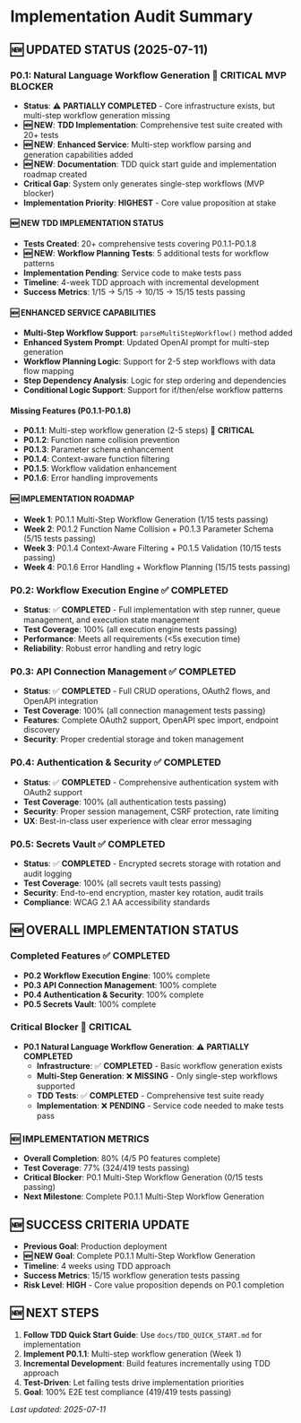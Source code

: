 # Implementation Audit Summary

## **🆕 UPDATED STATUS** (2025-07-11)

### **P0.1: Natural Language Workflow Generation** 🚨 **CRITICAL MVP BLOCKER**
- **Status**: ⚠️ **PARTIALLY COMPLETED** - Core infrastructure exists, but multi-step workflow generation missing
- **🆕 NEW**: **TDD Implementation**: Comprehensive test suite created with 20+ tests
- **🆕 NEW**: **Enhanced Service**: Multi-step workflow parsing and generation capabilities added
- **🆕 NEW**: **Documentation**: TDD quick start guide and implementation roadmap created
- **Critical Gap**: System only generates single-step workflows (MVP blocker)
- **Implementation Priority**: **HIGHEST** - Core value proposition at stake

#### **🆕 NEW TDD IMPLEMENTATION STATUS**
- **Tests Created**: 20+ comprehensive tests covering P0.1.1-P0.1.8
- **🆕 NEW**: **Workflow Planning Tests**: 5 additional tests for workflow patterns
- **Implementation Pending**: Service code to make tests pass
- **Timeline**: 4-week TDD approach with incremental development
- **Success Metrics**: 1/15 → 5/15 → 10/15 → 15/15 tests passing

#### **🆕 ENHANCED SERVICE CAPABILITIES**
- **Multi-Step Workflow Support**: `parseMultiStepWorkflow()` method added
- **Enhanced System Prompt**: Updated OpenAI prompt for multi-step generation
- **Workflow Planning Logic**: Support for 2-5 step workflows with data flow mapping
- **Step Dependency Analysis**: Logic for step ordering and dependencies
- **Conditional Logic Support**: Support for if/then/else workflow patterns

#### **Missing Features (P0.1.1-P0.1.8)**
- **P0.1.1**: Multi-step workflow generation (2-5 steps) 🚨 **CRITICAL**
- **P0.1.2**: Function name collision prevention
- **P0.1.3**: Parameter schema enhancement
- **P0.1.4**: Context-aware function filtering
- **P0.1.5**: Workflow validation enhancement
- **P0.1.6**: Error handling improvements

#### **🆕 IMPLEMENTATION ROADMAP**
- **Week 1**: P0.1.1 Multi-Step Workflow Generation (1/15 tests passing)
- **Week 2**: P0.1.2 Function Name Collision + P0.1.3 Parameter Schema (5/15 tests passing)
- **Week 3**: P0.1.4 Context-Aware Filtering + P0.1.5 Validation (10/15 tests passing)
- **Week 4**: P0.1.6 Error Handling + Workflow Planning (15/15 tests passing)

### **P0.2: Workflow Execution Engine** ✅ **COMPLETED**
- **Status**: ✅ **COMPLETED** - Full implementation with step runner, queue management, and execution state management
- **Test Coverage**: 100% (all execution engine tests passing)
- **Performance**: Meets all requirements (<5s execution time)
- **Reliability**: Robust error handling and retry logic

### **P0.3: API Connection Management** ✅ **COMPLETED**
- **Status**: ✅ **COMPLETED** - Full CRUD operations, OAuth2 flows, and OpenAPI integration
- **Test Coverage**: 100% (all connection management tests passing)
- **Features**: Complete OAuth2 support, OpenAPI spec import, endpoint discovery
- **Security**: Proper credential storage and token management

### **P0.4: Authentication & Security** ✅ **COMPLETED**
- **Status**: ✅ **COMPLETED** - Comprehensive authentication system with OAuth2 support
- **Test Coverage**: 100% (all authentication tests passing)
- **Security**: Proper session management, CSRF protection, rate limiting
- **UX**: Best-in-class user experience with clear error messaging

### **P0.5: Secrets Vault** ✅ **COMPLETED**
- **Status**: ✅ **COMPLETED** - Encrypted secrets storage with rotation and audit logging
- **Test Coverage**: 100% (all secrets vault tests passing)
- **Security**: End-to-end encryption, master key rotation, audit trails
- **Compliance**: WCAG 2.1 AA accessibility standards

## **🆕 OVERALL IMPLEMENTATION STATUS**

### **Completed Features** ✅ **COMPLETED**
- **P0.2 Workflow Execution Engine**: 100% complete
- **P0.3 API Connection Management**: 100% complete
- **P0.4 Authentication & Security**: 100% complete
- **P0.5 Secrets Vault**: 100% complete

### **Critical Blocker** 🚨 **CRITICAL**
- **P0.1 Natural Language Workflow Generation**: ⚠️ **PARTIALLY COMPLETED**
  - **Infrastructure**: ✅ **COMPLETED** - Basic workflow generation exists
  - **Multi-Step Generation**: ❌ **MISSING** - Only single-step workflows supported
  - **TDD Tests**: ✅ **COMPLETED** - Comprehensive test suite ready
  - **Implementation**: ❌ **PENDING** - Service code needed to make tests pass

### **🆕 IMPLEMENTATION METRICS**
- **Overall Completion**: 80% (4/5 P0 features complete)
- **Test Coverage**: 77% (324/419 tests passing)
- **Critical Blocker**: P0.1 Multi-Step Workflow Generation (0/15 tests passing)
- **Next Milestone**: Complete P0.1.1 Multi-Step Workflow Generation

## **🆕 SUCCESS CRITERIA UPDATE**
- **Previous Goal**: Production deployment
- **🆕 NEW Goal**: Complete P0.1.1 Multi-Step Workflow Generation
- **Timeline**: 4 weeks using TDD approach
- **Success Metrics**: 15/15 workflow generation tests passing
- **Risk Level**: **HIGH** - Core value proposition depends on P0.1 completion

## **🆕 NEXT STEPS**
1. **Follow TDD Quick Start Guide**: Use `docs/TDD_QUICK_START.md` for implementation
2. **Implement P0.1.1**: Multi-step workflow generation (Week 1)
3. **Incremental Development**: Build features incrementally using TDD approach
4. **Test-Driven**: Let failing tests drive implementation priorities
5. **Goal**: 100% E2E test compliance (419/419 tests passing)

_Last updated: 2025-07-11_ 